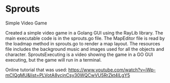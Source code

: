 # Sprouts

Simple Video Game

Created a simple video game in a Golang GUI using the RayLib library. The main executable code is in the sprouts.go file. The MapEditor file is read by the loadmap method in sprouts.go to render a map layout. The resources file includes the background music and images used for all the objects and character. SproutsExecuting is a video showing the game in a GO GUI executing, but the game will run in a terminal.

Online tutorial that was used: https://www.youtube.com/watch?v=iWp-mCIQgMU&list=PLVotA8ycjnCsy30WQCwVU5RrZkt4lLgY5
